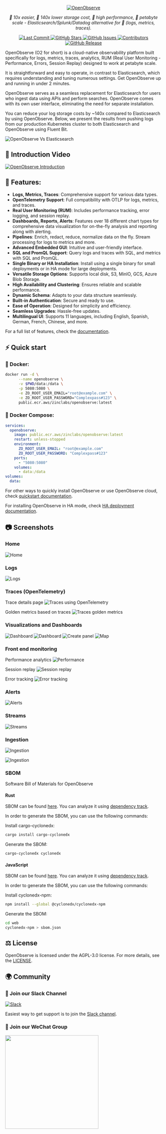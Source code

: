 <p align="center">
  <a href="https://openobserve.ai"><img src="https://openobserve.ai/img/logo/logo_horizontal.svg" alt="OpenObserve"></a>
</p>
<p align="center">
    <em>🚀 10x easier, 🚀 140x lower storage cost, 🚀 high performance, 🚀 petabyte scale - Elasticsearch/Splunk/Datadog alternative for 🚀 (logs, metrics, traces).</em>
</p>
<p align="center">
<a href="https://github.com/openobserve/openobserve" target="_blank">
    <img src="https://img.shields.io/github/last-commit/openobserve/openobserve" alt="Last Commit">
</a>
<a href="https://github.com/openobserve/openobserve/stargazers" target="_blank">
    <img src="https://img.shields.io/github/stars/openobserve/openobserve" alt="GitHub Stars">
</a>
<a href="https://github.com/openobserve/openobserve/issues" target="_blank">
    <img src="https://img.shields.io/github/issues/openobserve/openobserve" alt="GitHub Issues">
</a>
<a href="https://github.com/openobserve/openobserve/graphs/contributors" target="_blank">
    <img src="https://img.shields.io/github/contributors/openobserve/openobserve" alt="Contributors">
</a>
<a href="https://github.com/openobserve/openobserve/releases" target="_blank">
    <img src="https://img.shields.io/github/v/release/openobserve/openobserve" alt="GitHub Release">
</a>
</p>

OpenObserve (O2 for short) is a cloud-native observability platform built specifically for logs, metrics, traces, analytics, RUM (Real User Monitoring - Performance, Errors, Session Replay) designed to work at petabyte scale.

It is straightforward and easy to operate, in contrast to Elasticsearch, which requires understanding and tuning numerous settings. Get OpenObserve up and running in under 2 minutes.

OpenObserve serves as a seamless replacement for Elasticsearch for users who ingest data using APIs and perform searches. OpenObserve comes with its own user interface, eliminating the need for separate installation.

You can reduce your log storage costs by ~140x compared to Elasticsearch by using OpenObserve. Below, we present the results from pushing logs from our production Kubernetes cluster to both Elasticsearch and OpenObserve using Fluent Bit.

![OpenObserve Vs Elasticsearch](./screenshots/zo_vs_es.png)

## 🎥 Introduction Video

[![OpenObserve Introduction](./screenshots/o2_intro.webp)](https://www.youtube.com/watch?v=3rHxOVgIY6A)

## 🌟 Features:

- **Logs, Metrics, Traces**: Comprehensive support for various data types.
- **OpenTelemetry Support**: Full compatibility with OTLP for logs, metrics, and traces.
- **Real User Monitoring (RUM)**: Includes performance tracking, error logging, and session replay.
- **Dashboards, Reports, Alerts**: Features over 18 different chart types for comprehensive data visualization for on-the-fly analysis and reporting along with alerting.
- **Pipelines**: Enrich, redact, reduce, normalize data on the fly. Stream processing for logs to metrics and more.
- **Advanced Embedded GUI**: Intuitive and user-friendly interface.
- **SQL and PromQL Support**: Query logs and traces with SQL, and metrics with SQL and PromQL.
- **Single Binary or HA Installation**: Install using a single binary for small deployments or in HA mode for large deployments.
- **Versatile Storage Options**: Supports local disk, S3, MinIO, GCS, Azure Blob Storage.
- **High Availability and Clustering**: Ensures reliable and scalable performance.
- **Dynamic Schema**: Adapts to your data structure seamlessly.
- **Built-in Authentication**: Secure and ready to use.
- **Ease of Operation**: Designed for simplicity and efficiency.
- **Seamless Upgrades**: Hassle-free updates.
- **Multilingual UI**: Supports 11 languages, including English, Spanish, German, French, Chinese, and more.

For a full list of features, check the [documentation](https://openobserve.ai/docs/#project-status-features-and-roadmap).

## ⚡️ Quick start

### 🐳 Docker:
```bash
docker run -d \
      --name openobserve \
      -v $PWD/data:/data \
      -p 5080:5080 \
      -e ZO_ROOT_USER_EMAIL="root@example.com" \
      -e ZO_ROOT_USER_PASSWORD="Complexpass#123" \
      public.ecr.aws/zinclabs/openobserve:latest
```

### 🐙 Docker Compose:
```yaml
services:
  openobserve:
    image: public.ecr.aws/zinclabs/openobserve:latest
    restart: unless-stopped
    environment:
      ZO_ROOT_USER_EMAIL: "root@example.com"
      ZO_ROOT_USER_PASSWORD: "Complexpass#123"
    ports:
      - "5080:5080"
    volumes:
      - data:/data
volumes:
  data:
```

For other ways to quickly install OpenObserve or use OpenObserve cloud, check [quickstart documentation](https://openobserve.ai/docs/quickstart).

For installing OpenObserve in HA mode, check [HA deployment documentation](https://openobserve.ai/docs/ha_deployment/).

<!-- ## Enterprise Vs Open source Vs Cloud edition

OpenObserve is available in three different editions:


| Feature | Open Source (Self hosted) | Enterprise (Self hosted) | Cloud |
| --- | --- | --- | --- | 
| Logs | ✅ | ✅ | ✅ |
| Metrics | ✅ | ✅ | ✅ |
| Traces | ✅ | ✅ | ✅ |
| RUM | ✅ | ✅ | ✅ |
| Alerts | ✅ | ✅ | ✅ |
| Dashboards | ✅ | ✅ | ✅ |
| Reports | ✅ | ✅ | ✅ |
| VRL functions | ✅ | ✅ | ✅ |
| Pipelines | ✅ | ✅ | ✅ |
| High Availability | ✅ | ✅ | ✅ |
| Multitenancy (Organizations) | ✅ | ✅ | ✅ |
| Dynamic schema and schema evolution | ✅ | ✅ | ✅ |
| Advanced multilingual GUI | ✅ | ✅ | ✅ |
| Single Sign On | ❌ | ✅ | ✅ |
| Role Based Access Control (RBAC) | ❌ | ✅ | ✅ |
| Federated search / Super cluster | ❌ | ✅ | ❌ |
| Query management | ❌ | ✅ | ❌ |
| Workload management (QoS) | ❌ | ✅ | ❌ |
| Audit trail | ❌ | ✅ | ❌ |
| Ability to influence roadmap | ❌ | ✅ | ✅ on enterprise plan |
| License | AGPL | Enterprise | Cloud |
| Support | Community | Enterprise | Cloud |
| Cost | Free | If self hosted, free for up to 200 GB/Day data ingested <br> Paid thereafter  | Free 200 GB/Month data ingested <br> Paid thereafter | -->


## 📷 Screenshots

### Home

![Home](./screenshots/zo_home.png)

### Logs

![Logs](./screenshots/logs.png)

### Traces (OpenTelemetry)

Trace details page
![Traces using OpenTelemetry](./screenshots/traces.png)

Golden metrics based on traces
![Traces golden metrics](./screenshots/traces-overall.png)

### Visualizations and Dashboards

![Dashboard](./screenshots/dashboard.png)
![Dashboard](./screenshots/dashboard2.png)
![Create panel](./screenshots/create-panel.png)
![Map](./screenshots/map.png)

### Front end monitoring

Performance analytics
![Performance](./screenshots/performance.png)

Session replay
![Session replay](./screenshots/session-replay.png)

Error tracking
![Error tracking](./screenshots/error-tracking.png)


### Alerts

![Alerts](./screenshots/alerts.png)


### Streams

![Streams](./screenshots/streams.png)

### Ingestion

![Ingestion](./screenshots/ingestion1.png)

![Ingestion](./screenshots/ingestion2.webp)

### SBOM

Software Bill of Materials for OpenObserve

#### Rust

SBOM can be found [here](./openobserve.cdx.xml). You can analyze it using [dependency track](https://dependencytrack.org/).

In order to generate the SBOM, you can use the following commands:

Install cargo-cyclonedx:

````bash
cargo install cargo-cyclonedx
````

Generate the SBOM:
```bash
cargo-cyclonedx cyclonedx
```

#### JavaScript

SBOM can be found [here](./web/sbom.json ). You can analyze it using [dependency track](https://dependencytrack.org/).

In order to generate the SBOM, you can use the following commands:

Install cyclonedx-npm:

````bash
npm install --global @cyclonedx/cyclonedx-npm
````

Generate the SBOM:
```bash
cd web
cyclonedx-npm > sbom.json         
```


## ⚖️ License

OpenObserve is licensed under the AGPL-3.0 license. For more details, see the [LICENSE](https://github.com/openobserve/openobserve/blob/main/LICENSE).

## 🌍 Community

### 🔗 Join our Slack Channel

[![Slack](./screenshots/slack.png)](https://short.openobserve.ai/community)

Easiest way to get support is to join the [Slack channel](https://short.openobserve.ai/community).

### 📱 Join our WeChat Group

<img src="./screenshots/wechat_qr.jpg" width="300">
